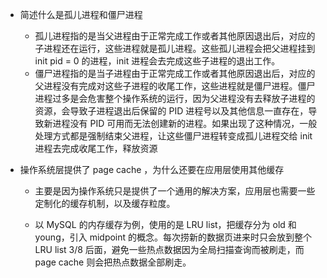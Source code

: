 
- 简述什么是孤儿进程和僵尸进程

  - 孤儿进程指的是当父进程由于正常完成工作或者其他原因退出后，对应的子进程还在运行，这些进程就是孤儿进程。这些孤儿进程会把父进程挂到 init pid = 0 的进程，init 进程会去完成这些子进程的退出工作。
  - 僵尸进程指的是当子进程由于正常完成工作或者其他原因退出后，对应的父进程没有完成对这些子进程的收尾工作，这些进程就是僵尸进程。僵尸进程过多是会危害整个操作系统的运行，因为父进程没有去释放子进程的资源，会导致子进程退出后保留的 PID 进程号以及其他信息一直存在，导致新进程没有 PID 可用而无法创建新的进程。如果出现了这种情况，一般处理方式都是强制结束父进程，让这些僵尸进程转变成孤儿进程交给 init 进程去完成收尾工作，释放资源

- 操作系统层提供了 page cache ，为什么还要在应用层使用其他缓存

  - 主要是因为操作系统只是提供了一个通用的解决方案，应用层也需要一些定制化的缓存机制，以及缓存粒度。

  - 以 MySQL 的内存缓存为例，使用的是 LRU list，把缓存分为 old 和 young，引入 midpoint 的概念。每次捞新的数据页进来时只会放到整个 LRU list 3/8 后面，避免一些热点数据因为全局扫描查询而被刷走，而 page cache 则会把热点数据全部刷走。

